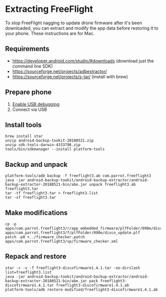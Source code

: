 # Extracting FreeFlight

To stop FreeFlight nagging to update drone firmware after it's been downloaded, you can extract and modify the app data before restoring it to your phone. These instructions are for Mac.

## Requirements

* https://developer.android.com/studio/#downloads (download just the command line SDK)
* https://sourceforge.net/projects/adbextractor/
* https://sourceforge.net/projects/s-tar/ (install with brew)

## Prepare phone

1. [Enable USB debugging](https://www.technewscentral.com/how-to-enable-usb-debugging-and-developer-options-in-android-4-2-and-higher-android-4-2android-4-3android-4-4/id_7250)
2. Connect via USB

## Install tools
```
brew install star
unzip android-backup-tookit-20180521.zip
unzip sdk-tools-darwin-4333796.zip
tools/bin/sdkmanager --install platform-tools
```
## Backup and unpack
```
platform-tools/adb backup -f freeflight3.ab com.parrot.freeflight3
java -jar android-backup-tookit/android-backup-extractor/android-backup-extractor-20180521-bin/abe.jar unpack freeflight3.ab freeflight3.tar
tar -tf freeflight3.tar > freeflight3.list
tar -xf freeflight3.tar
```
## Make modifications
```
cp -p apps/com.parrot.freeflight3/r/app_embedded_firmware/plfFolder/090e/disco_update.plf apps/com.parrot.freeflight3/f/plfFolder/090e/disco_update.plf
patch -p0 <../firmware_checker.patch apps/com.parrot.freeflight3/sp/firmware_checker.xml
```
## Repack and restore
```
star -c -v -f freeflight3-discofirmware1.4.1.tar -no-dirslash list=freeflight3.list
java -jar android-backup-tookit/android-backup-extractor/android-backup-extractor-20180521-bin/abe.jar pack freeflight3-discofirmware1.4.1.tar freeflight3-discofirmware1.4.1.ab
platform-tools/adb restore modified/freeflight3-discofirmware1.4.1.ab
```
